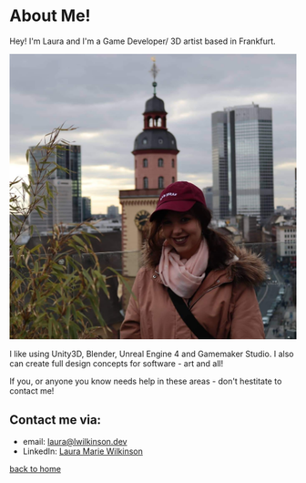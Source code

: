 # About Me!

Hey! I'm Laura and I'm a Game Developer/ 3D artist based in Frankfurt.

![Image Text](_images/me.jpg)


I like using Unity3D, Blender, Unreal Engine 4 and Gamemaker Studio. I also can create full design concepts for software - art and all!

If you, or anyone you know needs help in these areas - don't hestitate to contact me! 

## Contact me via: 
- email: [laura@lwilkinson.dev](mailto:laura@lwilkinson.dev)
- LinkedIn: [Laura Marie Wilkinson](https://www.linkedin.com/in/laura-marie-w-98466795/)


[back to home](./index)

